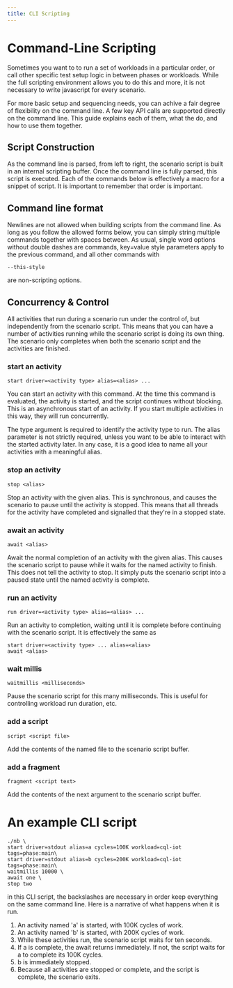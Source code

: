 ```yaml
---
title: CLI Scripting
---
```


# Command-Line Scripting

Sometimes you want to to run a set of workloads in a particular order, or call other specific test setup logic in
between phases or workloads. While the full scripting environment allows you to do this and more, it is not necessary to
write javascript for every scenario.

For more basic setup and sequencing needs, you can achive a fair degree of flexibility on the command line. A few key
API calls are supported directly on the command line. This guide explains each of them, what the do, and how to use them
together.

## Script Construction

As the command line is parsed, from left to right, the scenario script is built in an internal scripting buffer. Once
the command line is fully parsed, this script is executed. Each of the commands below is effectively a macro for a
snippet of script. It is important to remember that order is important.

## Command line format

Newlines are not allowed when building scripts from the command line. As long as you follow the allowed forms below, you
can simply string multiple commands together with spaces between. As usual, single word options without double dashes
are commands, key=value style parameters apply to the previous command, and all other commands with

    --this-style

are non-scripting options.

## Concurrency & Control

All activities that run during a scenario run under the control of, but independently from the scenario script. This
means that you can have a number of activities running while the scenario script is doing its own thing. The scenario
only completes when both the scenario script and the activities are finished.

### start an activity

`start driver=<activity type> alias=<alias> ...`

You can start an activity with this command. At the time this command is evaluated, the activity is started, and the
script continues without blocking. This is an asynchronous start of an activity. If you start multiple activities in
this way, they will run concurrently.

The type argument is required to identify the activity type to run. The alias parameter is not strictly required, unless
you want to be able to interact with the started activity later. In any case, it is a good idea to name all your
activities with a meaningful alias.

### stop an activity

`stop <alias>`

Stop an activity with the given alias. This is synchronous, and causes the scenario to pause until the activity is
stopped. This means that all threads for the activity have completed and signalled that they're in a stopped state.

### await an activity

`await <alias>`

Await the normal completion of an activity with the given alias. This causes the scenario script to pause while it waits
for the named activity to finish. This does not tell the activity to stop. It simply puts the scenario script into a
paused state until the named activity is complete.

### run an activity

`run driver=<activity type> alias=<alias> ...`

Run an activity to completion, waiting until it is complete before continuing with the scenario script. It is
effectively the same as

    start driver=<activity type> ... alias=<alias>
    await <alias>

### wait millis

`waitmillis <milliseconds>`

Pause the scenario script for this many milliseconds. This is useful for controlling workload run duration, etc.

### add a script

`script <script file>`

Add the contents of the named file to the scenario script buffer.

### add a fragment

`fragment <script text>`

Add the contents of the next argument to the scenario script buffer.

# An example CLI script

~~~text
./nb \
start driver=stdout alias=a cycles=100K workload=cql-iot tags=phase:main\
start driver=stdout alias=b cycles=200K workload=cql-iot tags=phase:main\
waitmillis 10000 \
await one \
stop two
~~~

in this CLI script, the backslashes are necessary in order keep everything on the same command line. Here is a narrative
of what happens when it is run.

1. An activity named 'a' is started, with 100K cycles of work.
2. An activity named 'b' is started, with 200K cycles of work.
3. While these activities run, the scenario script waits for ten seconds.
4. If a is complete, the await returns immediately. If not, the
   script waits for a to complete its 100K cycles.
5. b is immediately stopped.
6. Because all activities are stopped or complete, and the script is complete, the scenario exits.


